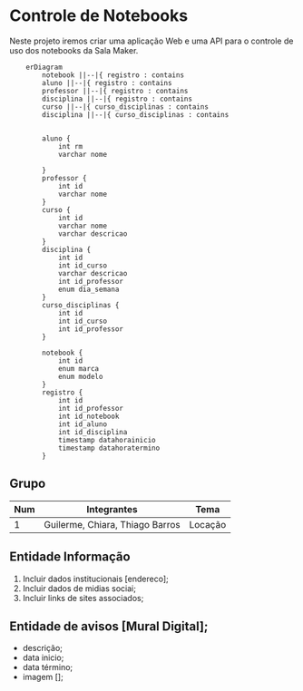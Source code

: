 # Controle de Notebooks

Neste projeto iremos criar uma aplicação Web e uma API para o controle de uso dos notebooks da Sala Maker.

```mermaid
    erDiagram
        notebook ||--|{ registro : contains        
        aluno ||--|{ registro : contains
        professor ||--|{ registro : contains 
        disciplina ||--|{ registro : contains  
        curso ||--|{ curso_disciplinas : contains 
        disciplina ||--|{ curso_disciplinas : contains 


        aluno {
            int rm            
            varchar nome

        }
        professor {
            int id
            varchar nome
        }
        curso {
            int id
            varchar nome
            varchar descricao
        }
        disciplina {
            int id
            int id_curso
            varchar descricao
            int id_professor
            enum dia_semana
        }
        curso_disciplinas {
            int id
            int id_curso
            int id_professor
        }

        notebook {
            int id
            enum marca
            enum modelo
        }
        registro {
            int id
            int id_professor
            int id_notebook
            int id_aluno
            int id_disciplina
            timestamp datahorainicio
            timestamp datahoratermino
        }

```

## Grupo

Num | Integrantes                        | Tema |
-- |------------------------------------| -- |
1 | Guilerme, Chiara, Thiago Barros    | Locação |


## Entidade Informação

1. Incluir dados institucionais [endereco];
2. Incluir dados de midias sociai;
3. Incluir links de sites associados;

## Entidade de avisos [Mural Digital];
* descrição;
* data inicio;
* data término;
* imagem [];

